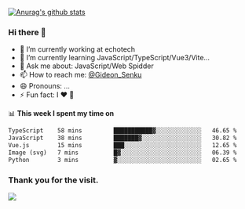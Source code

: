 [![Anurag's github stats](https://github-readme-stats.vercel.app/api?username=gideonsenku)](https://github.com/anuraghazra/github-readme-stats)
### Hi there 👋
- 🔭 I’m currently working at echotech
- 🌱 I’m currently learning JavaScript/TypeScript/Vue3/Vite...
- 💬 Ask me about: JavaScript/Web Spidder 
- 📫 How to reach me: [@Gideon_Senku](https://t.me/Gideon_Senku)
- 😄 Pronouns: ...
- ⚡ Fun fact: I ❤️ 🎵

📊 **This week I spent my time on**
<!--START_SECTION:waka-->

```txt
TypeScript    58 mins         ███████████▓░░░░░░░░░░░░░   46.65 %
JavaScript    38 mins         ███████▓░░░░░░░░░░░░░░░░░   30.82 %
Vue.js        15 mins         ███░░░░░░░░░░░░░░░░░░░░░░   12.65 %
Image (svg)   7 mins          █▓░░░░░░░░░░░░░░░░░░░░░░░   06.39 %
Python        3 mins          ▓░░░░░░░░░░░░░░░░░░░░░░░░   02.65 %
```

<!--END_SECTION:waka-->


### Thank you for the visit.
![](http://profile-counter.glitch.me/gideonsenku/count.svg)
<!--
**GideonSenku/GideonSenku** is a ✨ _special_ ✨ repository because its `README.md` (this file) appears on your GitHub profile.

Here are some ideas to get you started:

- 🔭 I’m currently working on ...
- 🌱 I’m currently learning ...
- 👯 I’m looking to collaborate on ...
- 🤔 I’m looking for help with ...
- 💬 Ask me about ...
- 📫 How to reach me: ...
- 😄 Pronouns: ...
- ⚡ Fun fact: ...
-->
